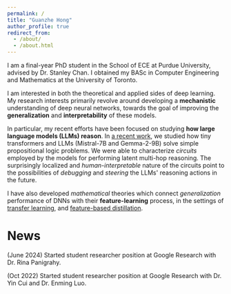 ```yaml
---
permalink: /
title: "Guanzhe Hong"
author_profile: true
redirect_from: 
  - /about/
  - /about.html
---
```


I am a final-year PhD student in the School of ECE at Purdue University, advised by Dr. Stanley Chan. I obtained my BASc in Computer Engineering and Mathematics at the University of Toronto.

I am interested in both the theoretical and applied sides of deep learning. My research interests primarily revolve around developing a **mechanistic** understanding of deep neural networks, towards the goal of improving the **generalization** and **interpretability** of these models. 

In particular, my recent efforts have been focused on studying **how large language models (LLMs) reason**. In [a recent work](https://arxiv.org/pdf/2411.04105v3), we studied how tiny transformers and LLMs (Mistral-7B and Gemma-2-9B) solve simple propositional logic problems. We were able to characterize _circuits_ employed by the models for performing latent multi-hop reasoning. The surprisingly localized and _human-interpretable_ nature of the circuits point to the possibilities of _debugging_ and _steering_ the LLMs' reasoning actions in the future.

I have also developed _mathematical_ theories which connect _generalization_ performance of DNNs with their **feature-learning** process, in the settings of [transfer learning](https://arxiv.org/abs/2410.23129), and [feature-based distillation](https://arxiv.org/abs/2103.07600).

News
======
(June 2024) Started student researcher position at Google Research with Dr. Rina Panigrahy.

(Oct 2022) Started student researcher position at Google Research with Dr. Yin Cui and Dr. Enming Luo.
